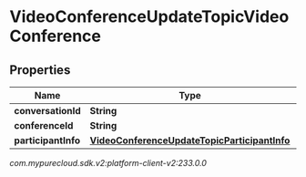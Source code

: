 # VideoConferenceUpdateTopicVideoConference


## Properties

| Name | Type | Description | Notes |
| ------------ | ------------- | ------------- | ------------- |
| **conversationId** | **String** |  |  [optional] |
| **conferenceId** | **String** |  |  [optional] |
| **participantInfo** | [**VideoConferenceUpdateTopicParticipantInfo**](VideoConferenceUpdateTopicParticipantInfo) |  |  [optional] |




_com.mypurecloud.sdk.v2:platform-client-v2:233.0.0_
